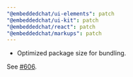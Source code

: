 ```yaml
---
"@embeddedchat/ui-elements": patch
"@embeddedchat/ui-kit": patch
"@embeddedchat/react": patch
"@embeddedchat/markups": patch
---
```


- Optimized package size for bundling.

See [#606](https://github.com/RocketChat/EmbeddedChat/pull/606).